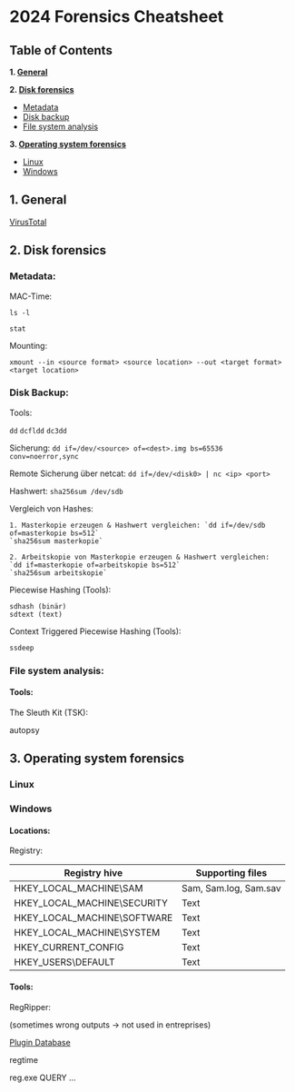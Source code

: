 # 2024 Forensics Cheatsheet

## Table of Contents

**1. [General](#1-general)**

**2. [Disk forensics](#2-disk-forensics)**

* [Metadata](#metadata)
* [Disk backup](#disk-backup)
* [File system analysis](#file-system-analysis)

**3. [Operating system forensics](#3-operating-system-forensics)**

* [Linux](#linux)
* [Windows](#windows)

## 1. General

[VirusTotal](https://www.virustotal.com/gui/home/upload)

## 2. Disk forensics

### Metadata:

MAC-Time: 

`ls -l`

`stat`

Mounting:

`xmount --in <source format> <source location> --out <target format> <target location>`

### Disk Backup:

Tools:

`dd` `dcfldd` `dc3dd`

Sicherung: `dd if=/dev/<source> of=<dest>.img bs=65536 conv=noerror,sync`

Remote Sicherung über netcat: `dd if=/dev/<disk0> | nc <ip> <port>`

Hashwert: `sha256sum /dev/sdb`

Vergleich von Hashes:

    1. Masterkopie erzeugen & Hashwert vergleichen: `dd if=/dev/sdb of=masterkopie bs=512`
    `sha256sum masterkopie`

    2. Arbeitskopie von Masterkopie erzeugen & Hashwert vergleichen:
    `dd if=masterkopie of=arbeitskopie bs=512`
    `sha256sum arbeitskopie`

Piecewise Hashing (Tools):

    sdhash (binär)
    sdtext (text)

Context  Triggered Piecewise Hashing (Tools):

    ssdeep

### File system analysis:

#### Tools:

The Sleuth Kit (TSK):

autopsy



## 3. Operating system forensics

### Linux

### Windows

#### Locations:

Registry:

| Registry hive | Supporting files | 
| ----------- | ----------- | 
| HKEY_LOCAL_MACHINE\SAM | Sam, Sam.log, Sam.sav | 
| HKEY_LOCAL_MACHINE\SECURITY | Text |
| HKEY_LOCAL_MACHINE\SOFTWARE | Text |
| HKEY_LOCAL_MACHINE\SYSTEM | Text |
| HKEY_CURRENT_CONFIG | Text |
| HKEY_USERS\DEFAULT | Text |

#### Tools:

RegRipper:

(sometimes wrong outputs -> not used in entreprises)

[Plugin Database]()

regtime

reg.exe QUERY ... 



